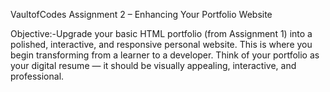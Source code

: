 VaultofCodes Assignment 2 – Enhancing Your Portfolio Website

Objective:-Upgrade your basic HTML portfolio (from Assignment 1) into a polished, interactive, and responsive personal website. This is where you begin transforming from a learner to a developer. Think of your portfolio as your digital resume — it should be visually appealing, interactive, and professional.
